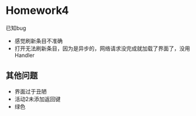 # Homework4
已知bug 
 * 感觉刷新条目不准确
 * 打开无法刷新条目，因为是异步的，网络请求没完成就加载了界面了，没用Handler
 ## 其他问题 ##
 * 界面过于丑陋 
 * 活动2未添加返回键
 * 绿色
 
